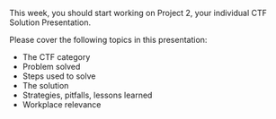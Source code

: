 This week, you should start working on Project 2, your individual CTF Solution Presentation.

Please cover the following topics in this presentation:

- The CTF category
- Problem solved
- Steps used to solve
- The solution
- Strategies, pitfalls, lessons learned
- Workplace relevance